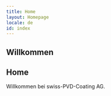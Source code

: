 ```yaml
---
title: Home
layout: Homepage
locale: de
id: index
---
```


<section class="wrapper-banner">

<h1>Willkommen</h1>

</section>

<section class="wrapper-content">

<h1>Home</h1>

<p>Willkommen bei swiss-PVD-Coating AG.</p>

</section>
